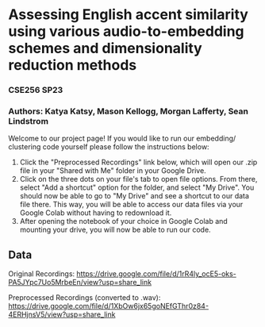 # Assessing English accent similarity using various audio-to-embedding schemes and dimensionality reduction methods

### CSE256 SP23
### Authors: Katya Katsy, Mason Kellogg, Morgan Lafferty, Sean Lindstrom

Welcome to our project page! If you would like to run our embedding/ clustering code yourself please follow the instructions below:

1. Click the "Preprocessed Recordings" link below, which will open our .zip file in your "Shared with Me" folder in your Google Drive.
2. Click on the three dots on your file's tab to open file options. From there, select "Add a shortcut" option for the folder, and select "My Drive". You should now be able to go to "My Drive" and see a shortcut to our data file there. This way, you will be able to access our data files via your Google Colab without having to redownload it.
3. After opening the notebook of your choice in Google Colab and mounting your drive, you will now be able to run our code.

##  Data
Original Recordings: https://drive.google.com/file/d/1rR4ly_ocE5-oks-PA5JYpc7Uo5MrbeEn/view?usp=share_link

Preprocessed Recordings (converted to .wav): https://drive.google.com/file/d/1XbOw6jx65goNEfGThr0z84-4ERHjnsV5/view?usp=share_link
